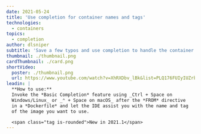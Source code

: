 ```yaml
---
date: 2021-05-24
title: 'Use completion for container names and tags'
technologies:
  - containers
topics:
  - completion
author: dlsniper
subtitle: 'Save a few typos and use completion to handle the container name and tag in a Dockerfile'
thumbnail: ./thumbnail.png
cardThumbnail: ./card.png
shortVideo:
  poster: ./thumbnail.png
  url: https://www.youtube.com/watch?v=XhRXDbv_lBk&list=PLQ176FUIyIUZrbrlz4AY1V8VzBJKZyVlW&index=137
leadin: |
  **How to use:**
  Invoke the *Basic Completion* feature using _Ctrl + Space on
  Windows/Linux_ or _⌃ + Space on macOS_ after the *FROM* directive
  in a *Dockerfile* and let the IDE assist you with the name and tag
  of the image you want to use.

  <span class="tag is-rounded">New in 2021.1</span>
---
```


